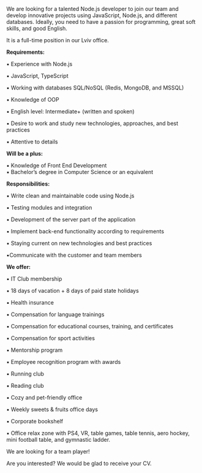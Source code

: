 We are looking for a talented Node.js developer to join our team and develop
innovative projects using JavaScript, Node.js, and different databases.
Ideally, you need to have a passion for programming, great soft skills, and
good English.

It is a full-time position in our Lviv office.  
  
**Requirements:**

▪️ Experience with Node.js

▪️ JavaScript, TypeScript

▪️ Working with databases SQL/NoSQL (Redis, MongoDB, and MSSQL)

▪️ Knowledge of OOP

▪️ English level: Intermediate+ (written and spoken)

▪️ Desire to work and study new technologies, approaches, and best practices

▪️ Attentive to details

**Will be a plus:**

▪️ Knowledge of Front End Development  
▪️ Bachelor’s degree in Computer Science or an equivalent

**Responsibilities:**

▪️ Write clean and maintainable code using Node.js

▪️ Testing modules and integration

▪️ Development of the server part of the application

▪️ Implement back-end functionality according to requirements

▪️ Staying current on new technologies and best practices

▪️Communicate with the customer and team members

**We offer:**

▪️ IT Club membership

▪️ 18 days of vacation + 8 days of paid state holidays

▪️ Health insurance

▪️ Compensation for language trainings

▪️ Compensation for educational courses, training, and certificates

▪️ Compensation for sport activities

▪️ Mentorship program

▪️ Employee recognition program with awards

▪️ Running club

▪️ Reading club

▪️ Cozy and pet-friendly office

▪️ Weekly sweets & fruits office days

▪️ Corporate bookshelf

▪️ Office relax zone with PS4, VR, table games, table tennis, aero hockey,
mini football table, and gymnastic ladder.

We are looking for a team player!

Are you interested? We would be glad to receive your CV.